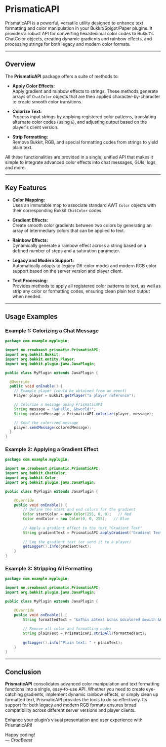 # PrismaticAPI

PrismaticAPI is a powerful, versatile utility designed to enhance text formatting and color manipulation in your Bukkit/Spigot/Paper plugins. It provides a robust API for converting hexadecimal color codes to Bukkit's ChatColor objects, creating dynamic gradients and rainbow effects, and processing strings for both legacy and modern color formats.

---

## Overview

The **PrismaticAPI** package offers a suite of methods to:

- **Apply Color Effects:**  
  Apply gradient and rainbow effects to strings. These methods generate arrays of `ChatColor` objects that are then applied character-by-character to create smooth color transitions.

- **Colorize Text:**  
  Process input strings by applying registered color patterns, translating alternate color codes (using `&`), and adjusting output based on the player's client version.

- **Strip Formatting:**  
  Remove Bukkit, RGB, and special formatting codes from strings to yield plain text.

All these functionalities are provided in a single, unified API that makes it simple to integrate advanced color effects into chat messages, GUIs, logs, and more.

---

## Key Features

- **Color Mapping:**  
  Uses an immutable map to associate standard AWT `Color` objects with their corresponding Bukkit `ChatColor` codes.

- **Gradient Effects:**  
  Create smooth color gradients between two colors by generating an array of intermediary colors that can be applied to text.

- **Rainbow Effects:**  
  Dynamically generate a rainbow effect across a string based on a defined number of steps and a saturation parameter.

- **Legacy and Modern Support:**  
  Automatically adapts to legacy (16-color mode) and modern RGB color support based on the server version and player client.

- **Text Processing:**  
  Provides methods to apply all registered color patterns to text, as well as strip any color or formatting codes, ensuring clean plain text output when needed.

---

## Usage Examples

### Example 1: Colorizing a Chat Message

```java
package com.example.myplugin;

import me.croabeast.prismatic.PrismaticAPI;
import org.bukkit.Bukkit;
import org.bukkit.entity.Player;
import org.bukkit.plugin.java.JavaPlugin;

public class MyPlugin extends JavaPlugin {

  @Override
  public void onEnable() {
    // Example player (could be obtained from an event)
    Player player = Bukkit.getPlayer("a player reference");

    // Colorize a message using PrismaticAPI
    String message = "&aHello, &bworld!";
    String coloredMessage = PrismaticAPI.colorize(player, message);

    // Send the colorized message
    player.sendMessage(coloredMessage);
  }
}
```

### Example 2: Applying a Gradient Effect

```java
package com.example.myplugin;

import me.croabeast.prismatic.PrismaticAPI;
import org.bukkit.ChatColor;
import org.bukkit.Color;
import org.bukkit.plugin.java.JavaPlugin;

public class MyPlugin extends JavaPlugin {

    @Override
    public void onEnable() {
        // Define the start and end colors for the gradient
        Color startColor = new Color(255, 0, 0);   // Red
        Color endColor = new Color(0, 0, 255);   // Blue
        
        // Apply a gradient effect to the text "Gradient Text"
        String gradientText = PrismaticAPI.applyGradient("Gradient Text", startColor, endColor, false);
        
        // Log the gradient text (or send it to a player)
        getLogger().info(gradientText);
    }
}
```

### Example 3: Stripping All Formatting

```java
package com.example.myplugin;

import me.croabeast.prismatic.PrismaticAPI;
import org.bukkit.plugin.java.JavaPlugin;

public class MyPlugin extends JavaPlugin {

    @Override
    public void onEnable() {
        String formattedText = "&aThis &btext &chas &dcolored &ewith &6codes";
        
        // Remove all color and formatting codes
        String plainText = PrismaticAPI.stripAll(formattedText);
        
        getLogger().info("Plain text: " + plainText);
    }
}
```

---

## Conclusion

**PrismaticAPI** consolidates advanced color manipulation and text formatting functions into a single, easy-to-use API. Whether you need to create eye-catching gradients, implement dynamic rainbow effects, or simply clean up formatted text, PrismaticAPI provides the tools to do so effectively. Its support for both legacy and modern RGB formats ensures broad compatibility across different server versions and player clients.

Enhance your plugin’s visual presentation and user experience with PrismaticAPI!

Happy coding!  
— *CroaBeast*
